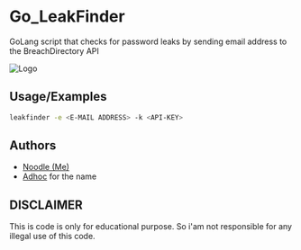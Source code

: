 
# Go_LeakFinder
GoLang script that checks for password leaks by sending email address to the BreachDirectory API


![Logo](https://1.bp.blogspot.com/-hcC4T5Rt-B0/YEGSqn99_dI/AAAAAAAAVjQ/CznHyUwFkvsZo8HozMLfQvnUh_fEgBaNgCNcBGAsYHQ/s400/golang_fire.jpg)
## Usage/Examples

```sh
leakfinder -e <E-MAIL ADDRESS> -k <API-KEY>
```
## Authors

- [Noodle (Me)](https://www.github.com/branoodle)
- [Adhoc](https://github.com/Adhoc-yt) for the name

## DISCLAIMER
This is code is only for educational purpose. So i'am not responsible for any illegal use of this code.
